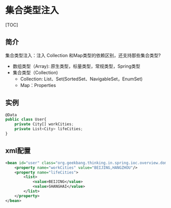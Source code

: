 # 集合类型注入

[TOC]

## 简介

集合类型注入：注入 Collection 和Map类型的依赖区别，还支持那些集合类型?

- 数组类型（Array): 原生类型，标量类型，常规类型，Spring类型
- 集合类型（Collection)
  - Collection: List、Set(SortedSet、NavigableSet，EnumSet)
  - Map：Properties

## 实例

```javascript
@Data
public class User{
    private City[] workCities;
    private List<City> lifeCities;
}
```

## xml配置

```xml
<bean id="user" class="org.geekbang.thinking.in.spring.ioc.overview.domain.User">
    <property name="workCities" value="BEIJING,HANGZHOU"/>
    <property name="lifeCities">
        <list>
            <value>BEIJING</value>
            <value>SHANGHAI</value>
        </list>
    </property>
</bean>

```

